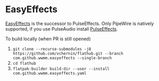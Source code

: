 # EasyEffects
[EasyEffects](https://github.com/wwmm/easyeffects) is the successor to PulseEffects. Only PipeWire is natively supported, if you use PulseAudio install [PulseEffects](https://flathub.org/apps/details/com.github.wwmm.pulseeffects).

To build locally (when PR is still opened)
1. `git clone --recurse-submodules -j8 https://github.com/vchernin/flathub.git --branch com.github.wwmm.easyeffects --single-branch`
2. `cd flathub`
3. `flatpak-builder build-dir --user --install com.github.wwmm.easyeffects.yaml`